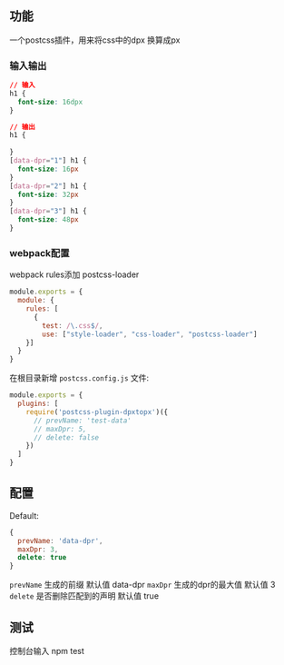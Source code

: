 ## 功能

一个postcss插件，用来将css中的dpx 换算成px

### 输入输出

```css
// 输入
h1 {
  font-size: 16dpx
}

// 输出
h1 {
  
}
[data-dpr="1"] h1 {
  font-size: 16px
}
[data-dpr="2"] h1 {
  font-size: 32px
}
[data-dpr="3"] h1 {
  font-size: 48px
}
```


### webpack配置
webpack rules添加 postcss-loader
```js
module.exports = {
  module: {
    rules: [
      {
        test: /\.css$/,
        use: ["style-loader", "css-loader", "postcss-loader"]
    }]
  }
}
```

在根目录新增 `postcss.config.js` 文件:

```js
module.exports = {
  plugins: [
    require('postcss-plugin-dpxtopx')({
      // prevName: 'test-data'
      // maxDpr: 5,
      // delete: false
    })
  ]
}
```

## 配置

Default:
```js
{
  prevName: 'data-dpr',
  maxDpr: 3,
  delete: true
}
```
`prevName` 生成的前缀  默认值 data-dpr
`maxDpr`   生成的dpr的最大值  默认值 3
`delete`   是否删除匹配到的声明  默认值 true

## 测试
控制台输入 npm test